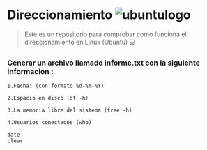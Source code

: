 # Direccionamiento      ![ubuntulogo](https://upload.wikimedia.org/wikipedia/commons/b/b5/Former_Ubuntu_logo.svg)


>Este es un repositorio para comprobar como funciona el direccionamiento en Linux (Ubuntu) :computer:



### Generar un archivo llamado informe.txt con la siguiente informacion :
  
    1.Fecha: (con formato %d-%m-%Y)
  
    2.Espacio en disco (df -h)
  
    3.La memoria libre del sistema (free -h)
  
    4.Usuarios conectados (who)


``` 
date
clear
```

